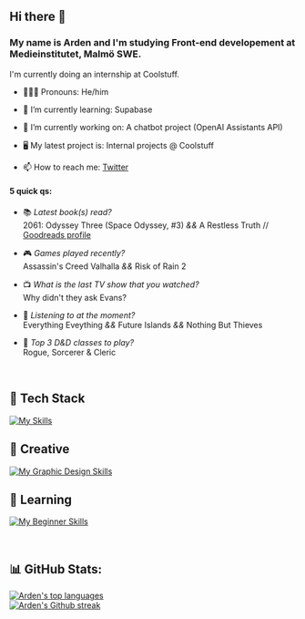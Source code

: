 ## Hi there 👋

### My name is Arden and I'm studying Front-end developement at Medieinstitutet, Malmö SWE. <br>
I'm currently doing an internship at Coolstuff.

- 💁🏼‍♂️ Pronouns: He/him 
- 🌱 I’m currently learning: Supabase
- 🔭 I’m currently working on: A chatbot project (OpenAI Assistants API)
- 🖥️ My latest project is: Internal projects @ Coolstuff

- 📫 How to reach me: [Twitter](https://twitter.com/ardentmind "Twitter profile @ardentmind")

#### 5 quick qs: 

- 📚 _Latest book(s) read?_ <br>
2061: Odyssey Three (Space Odyssey, #3) _&&_ A Restless Truth // [Goodreads profile](https://www.goodreads.com/user/show/4239103-agent-x "Goodreads profile for Agent X")

- 🎮 _Games played recently?_ <br>
Assassin's Creed Valhalla _&&_ Risk of Rain 2

- 📺 _What is the last TV show that you watched?_ <br>
Why didn't they ask Evans?

- 🎵 _Listening to at the moment?_ <br>
Everything Eveything _&&_ Future Islands _&&_ Nothing But Thieves

- 🎲 _Top 3 D&D classes to play?_ <br>
Rogue, Sorcerer & Cleric

<br>

## 🧩 Tech Stack
[![My Skills](https://skillicons.dev/icons?i=html,css,sass,js,ts,react,svelte,bootstrap,firebase,vite,prisma,git,vscode,postman,netlify&theme=dark)](https://skillicons.dev) <br>
## 🎨 Creative
[![My Graphic Design Skills](https://skillicons.dev/icons?i=ai,ps,figma&theme=dark)](https://skillicons.dev) <br>
## 💾 Learning
[![My Beginner Skills](https://skillicons.dev/icons?i=graphql&theme=dark)](https://skillicons.dev) <br>


<br>


## 📊 GitHub Stats:
<!--[![Arden's GitHub stats](https://github-readme-stats.vercel.app/api?username=arden-rh&theme=blue-green&hide_border=true&include_all_commits=false&count_private=false&layout=compact)](https://github.com/arden-rh/github-readme-stats)-->
[![Arden's top languages](https://github-readme-stats.vercel.app/api/top-langs/?username=arden-rh&theme=blue-green&hide_border=true&include_all_commits=true&count_private=false&layout=compact)](https://github.com/arden-rh/github-readme-stats) <br>
[![Arden's Github streak](https://github-readme-streak-stats.herokuapp.com/?user=arden-rh&theme=blue-green)](https://github.com/arden-rh/github-readme-streak-stats)




<!--
**arden-rh/arden-rh** is a ✨ _special_ ✨ repository because its `README.md` (this file) appears on your GitHub profile.
![](https://github-readme-stats.vercel.app/api/top-langs/?username=arden-rh&theme=gotham&hide_border=false&include_all_commits=false&count_private=false&layout=compact)

![HTML5](https://img.shields.io/badge/html5-%23E34F26.svg?style=for-the-badge&logo=html5&logoColor=white) 
![CSS3](https://img.shields.io/badge/css3-%231572B6.svg?style=for-the-badge&logo=css3&logoColor=white) 
![SASS](https://img.shields.io/badge/SASS-hotpink.svg?style=for-the-badge&logo=SASS&logoColor=white)
![JavaScript](https://img.shields.io/badge/javascript-%23323330.svg?style=for-the-badge&logo=javascript&logoColor=%23F7DF1E)
![Typescript](https://img.shields.io/badge/typescript-%23007ACC.svg?style=for-the-badge&logo=typescript&logoColor=white)
![Netlify](https://img.shields.io/badge/netlify-%23000000.svg?style=for-the-badge&logo=netlify&logoColor=#00C7B7) 

🗄️
Here are some ideas to get you started:

- 🔭 I’m currently working on ...
- 🌱 I’m currently learning ...
- 👯 I’m looking to collaborate on ...
- 🤔 I’m looking for help with ...
- 💬 Ask me about ...
- 📫 How to reach me: ...
- ⚡ Fun fact: ...
-->
